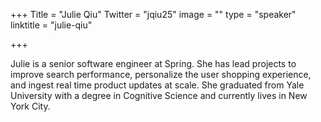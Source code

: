 +++
Title = "Julie Qiu"
Twitter = "jqiu25"
image = ""
type = "speaker"
linktitle = "julie-qiu"

+++

Julie is a senior software engineer at Spring. She has lead projects to improve search performance, personalize the user shopping experience, and ingest real time product updates at scale. She graduated from Yale University with a degree in Cognitive Science and currently lives in New York City.
